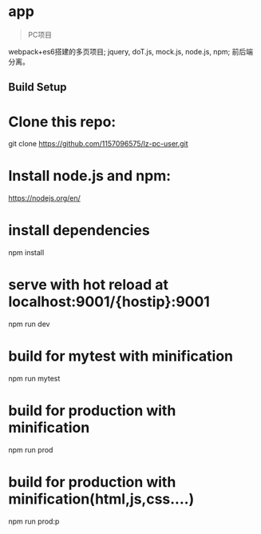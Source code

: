 ﻿# app

> PC项目

webpack+es6搭建的多页项目; jquery, doT.js, mock.js, node.js, npm; 前后端分离。

## Build Setup


# Clone this repo:
git clone https://github.com/1157096575/lz-pc-user.git


# Install node.js and npm:
https://nodejs.org/en/


# install dependencies
npm install


# serve with hot reload at localhost:9001/{hostip}:9001
npm run dev


# build for mytest with minification
npm run mytest


# build for production with minification
npm run prod


# build for production with minification(html,js,css....)
npm run prod:p
